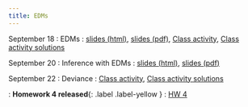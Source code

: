 ```yaml
---
title: EDMs
---
```


September 18
: EDMs
  : [slides (html)](https://sta712-f23.github.io/slides/lecture_9.html), [slides (pdf)](https://sta712-f23.github.io/slides/lecture_9.pdf), [Class activity](https://sta712-f23.github.io/class_activities/ca_lecture_9.html), [Class activity solutions](https://sta712-f23.github.io/class_activities/ca_lecture_9_solutions.html)

September 20
: Inference with EDMs
  : [slides (html)](https://sta712-f23.github.io/slides/lecture_10.html), [slides (pdf)](https://sta712-f23.github.io/slides/lecture_10.pdf)
  
September 22
: Deviance
  : [Class activity](https://sta712-f23.github.io/class_activities/ca_lecture_11.html), [Class activity solutions](https://sta712-f23.github.io/class_activities/ca_lecture_11_solutions.html)

: **Homework 4 released**{: .label .label-yellow }
  : [HW 4](https://sta712-f23.github.io/homework/hw4.pdf)
